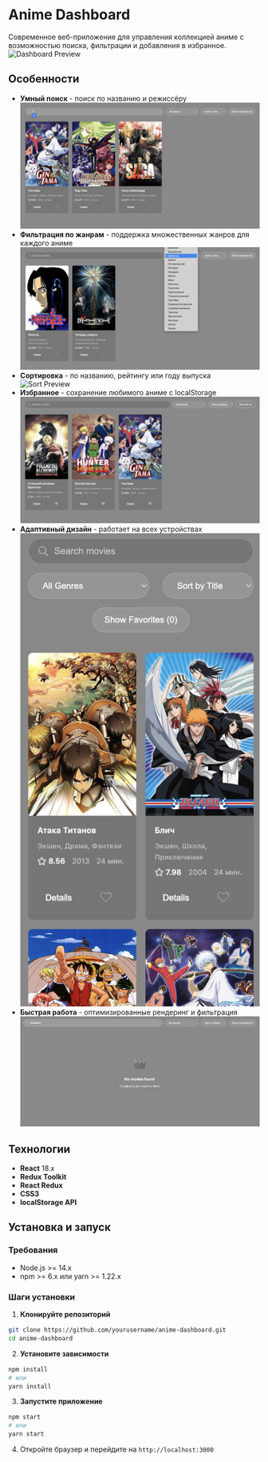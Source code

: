 # Anime Dashboard

Современное веб-приложение для управления коллекцией аниме с возможностью поиска, фильтрации и добавления в избранное.
![Dashboard Preview](./images/main.png)
## Особенности

-  **Умный поиск** - поиск по названию и режиссёру
![Searcg Preview](./images/search.png)
-  **Фильтрация по жанрам** - поддержка множественных жанров для каждого аниме
![Filter Preview](./images/filter.png)
-  **Сортировка** - по названию, рейтингу или году выпуска
![Sort Preview](./images/sort.png)
-  **Избранное** - сохранение любимого аниме с localStorage
![Favourite Preview](./images/favourite.png)
-  **Адаптивный дизайн** - работает на всех устройствах
![Adapt Preview](./images/adapt.png)
-  **Быстрая работа** - оптимизированные рендеринг и фильтрация
![NoData Preview](./images/noData.png)


## Технологии

- **React** 18.x 
- **Redux Toolkit** 
- **React Redux** 
- **CSS3** 
- **localStorage API** 

##  Установка и запуск

### Требования

- Node.js >= 14.x
- npm >= 6.x или yarn >= 1.22.x

### Шаги установки

1. **Клонируйте репозиторий**

```bash
git clone https://github.com/yourusername/anime-dashboard.git
cd anime-dashboard
```

2. **Установите зависимости**

```bash
npm install
# или
yarn install
```

3. **Запустите приложение**

```bash
npm start
# или
yarn start
```

4. Откройте браузер и перейдите на `http://localhost:3000`
